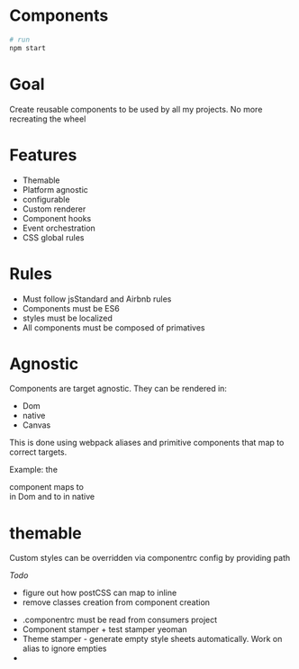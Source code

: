# Components

```bash
# run
npm start
```

# Goal
Create reusable components to be used by all my projects. No more recreating the wheel

# Features

* Themable
* Platform agnostic
* configurable
* Custom renderer
* Component hooks
* Event orchestration
* CSS global rules

# Rules
* Must follow jsStandard and Airbnb rules
* Components must be ES6
* styles must be localized
* All components must be composed of primatives

# Agnostic
Components are target agnostic. They can be rendered in:
- Dom
- native
- Canvas

This is done using webpack aliases and primitive components that map to correct targets.

Example: the <Div> component maps to <div> in Dom and to <view> in native

# themable

Custom styles can be overridden via componentrc config by providing path

*Todo*
- figure out how postCSS can map to inline
- remove classes creation from component creation
* .componentrc must be read from consumers project
* Component stamper + test stamper yeoman
* Theme stamper - generate empty style sheets automatically. Work on alias to ignore empties
*
